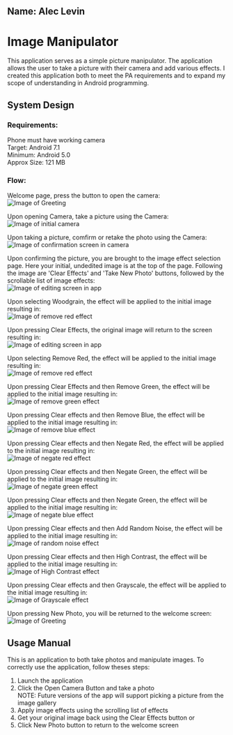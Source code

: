 ## Name: Alec Levin  

# Image Manipulator 
This application serves as a simple picture manipulator. The application allows the user to take a picture with their camera and add various effects. I created this application both to meet the PA requirements and to expand my scope of understanding in Android programming. 

## System Design 

### Requirements:
Phone must have working camera      
Target: Android 7.1       
Minimum: Android 5.0     
Approx Size: 121 MB

### Flow:
Welcome page, press the button to open the camera:     
![Image of Greeting](https://raw.githubusercontent.com/arl505/Teaching-MobileApps/master/images/pa2/greeting.png)     

Upon opening Camera, take a picture using the Camera:  
![Image of initial camera](https://raw.githubusercontent.com/arl505/Teaching-MobileApps/master/images/pa2/Take.png)    

Upon taking a picture, comfirm or retake the photo using the Camera:      
![Image of confirmation screen in camera](https://raw.githubusercontent.com/arl505/Teaching-MobileApps/master/images/pa2/Select.png)       

Upon confirming the picture, you are brought to the image effect selection page. Here your initial, undedited image is at the top of the page. Following the image are 'Clear Effects' and 'Take New Photo' buttons, followed by the scrollable list of image effects:      
![Image of editing screen in app](https://raw.githubusercontent.com/arl505/Teaching-MobileApps/master/images/pa2/initial.png)     

Upon selecting Woodgrain, the effect will be applied to the initial image resulting in:  
![Image of remove red effect](https://raw.githubusercontent.com/arl505/Teaching-MobileApps/master/images/pa2/Woodgrain-(1).png)       

Upon pressing Clear Effects, the original image will return to the screen resulting in:       
![Image of editing screen in app](https://raw.githubusercontent.com/arl505/Teaching-MobileApps/master/images/pa2/initial.png)           

Upon selecting Remove Red, the effect will be applied to the initial image resulting in:       
![Image of remove red effect](https://raw.githubusercontent.com/arl505/Teaching-MobileApps/master/images/pa2/rmred.png)         

Upon pressing Clear Effects and then Remove Green, the effect will be applied to the initial image resulting in:    
![Image of remove green effect](https://raw.githubusercontent.com/arl505/Teaching-MobileApps/master/images/pa2/rmgreen.png)           

Upon pressing Clear effects and then Remove Blue, the effect will be applied to the initial image resulting in:     
![Image of remove blue effect](https://raw.githubusercontent.com/arl505/Teaching-MobileApps/master/images/pa2/rmblue.png)           

Upon pressing Clear effects and then Negate Red, the effect will be applied to the initial image resulting in:      
![Image of negate red effect](https://raw.githubusercontent.com/arl505/Teaching-MobileApps/master/images/pa2/nred.png)          

Upon pressing Clear effects and then Negate Green, the effect will be applied to the initial image resulting in:   
![Image of negate green effect](https://raw.githubusercontent.com/arl505/Teaching-MobileApps/master/images/pa2/ngreen.png)      

Upon pressing Clear effects and then Negate Green, the effect will be applied to the initial image resulting in:   
![Image of negate blue effect](https://raw.githubusercontent.com/arl505/Teaching-MobileApps/master/images/pa2/nblue.png)          

Upon pressing Clear effects and then Add Random Noise, the effect will be applied to the initial image resulting in:      
![Image of random noise effect](https://raw.githubusercontent.com/arl505/Teaching-MobileApps/master/images/pa2/arn.png)          

Upon pressing Clear effects and then High Contrast, the effect will be applied to the initial image resulting in:     
![Image of High Contrast effect](https://raw.githubusercontent.com/arl505/Teaching-MobileApps/master/images/pa2/HC.png)    

Upon pressing Clear effects and then Grayscale, the effect will be applied to the initial image resulting in:     
![Image of Grayscale effect](https://raw.githubusercontent.com/arl505/Teaching-MobileApps/master/images/pa2/G.png)      

Upon pressing New Photo, you will be returned to the welcome screen:     
![Image of Greeting](https://raw.githubusercontent.com/arl505/Teaching-MobileApps/master/images/pa2/greeting.png)    

## Usage Manual
This is an application to both take photos and manipulate images. To correctly use the application, follow theses steps:   
1) Launch the application    
2) Click the Open Camera Button and take a photo    
NOTE: Future versions of the app will support picking a picture from the image gallery
3) Apply image effects using the scrolling list of effects
4) Get your original image back using the Clear Effects button or
5) Click New Photo button to return to the welcome screen
